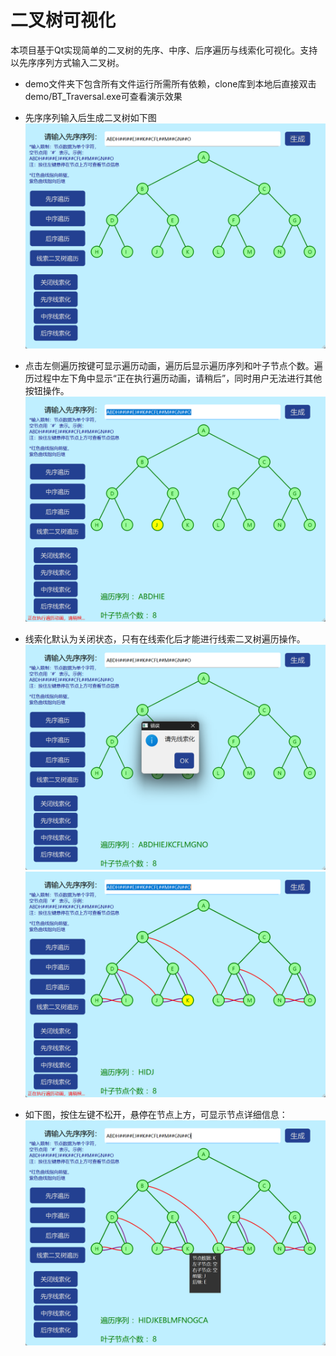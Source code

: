 # 二叉树可视化
 本项目基于Qt实现简单的二叉树的先序、中序、后序遍历与线索化可视化。支持以先序序列方式输入二叉树。
 - demo文件夹下包含所有文件运行所需所有依赖，clone库到本地后直接双击demo/BT_Traversal.exe可查看演示效果

- 先序序列输入后生成二叉树如下图
![主页面](screenshots/2.png)

- 点击左侧遍历按键可显示遍历动画，遍历后显示遍历序列和叶子节点个数。遍历过程中左下角中显示“正在执行遍历动画，请稍后”，同时用户无法进行其他按钮操作。
![遍历动画](screenshots/3.png)

- 线索化默认为关闭状态，只有在线索化后才能进行线索二叉树遍历操作。
![线索化提示](screenshots/4.png)
![线索化遍历](screenshots/5.png)

- 如下图，按住左键不松开，悬停在节点上方，可显示节点详细信息：
![节点详细信息展示](screenshots/6.png)
